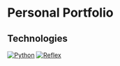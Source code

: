 # Personal Portfolio

## Technologies

[![Python](https://img.shields.io/badge/Python-3.12+-yellow?style=for-the-badge&logo=python&logoColor=white&labelColor=101010)](https://python.org)
[![Reflex](https://img.shields.io/badge/Reflex-0.6.7+-5646ED?style=for-the-badge&logo=reflex&logoColor=white&labelColor=101010)](https://reflex.dev)

